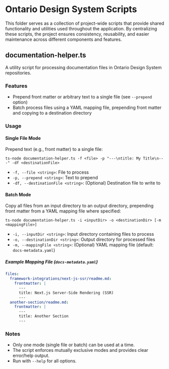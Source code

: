 # Ontario Design System Scripts

This folder serves as a collection of project-wide scripts that provide shared functionality and utilities used throughout the application. By centralizing these scripts, the project ensures consistency, reusability, and easier maintenance across different components and features.

## documentation-helper.ts

A utility script for processing documentation files in Ontario Design System repositories.

### Features

- Prepend front matter or arbitrary text to a single file (see `--prepend` option)
- Batch process files using a YAML mapping file, prepending front matter and copying to a destination directory

### Usage

#### Single File Mode

Prepend text (e.g., front matter) to a single file:

```
ts-node documentation-helper.ts -f <file> -p "---\ntitle: My Title\n---" -df <destinationFile>
```

- `-f, --file <string>`: File to process
- `-p, --prepend <string>`: Text to prepend
- `-df, --destinationFile <string>`: (Optional) Destination file to write to

#### Batch Mode

Copy all files from an input directory to an output directory, prepending front matter from a YAML mapping file where specified:

```
ts-node documentation-helper.ts -i <inputDir> -o <destinationDir> [-m <mappingFile>]
```

- `-i, --inputDir <string>`: Input directory containing files to process
- `-o, --destinationDir <string>`: Output directory for processed files
- `-m, --mappingFile <string>`: (Optional) YAML mapping file (default: `docs-metadata.yaml`)

##### Example Mapping File (`docs-metadata.yaml`)

```yaml
files:
  framework-integrations/next-js-ssr/readme.md:
    frontmatter: |
      ---
      title: Next.js Server-Side Rendering (SSR)
      ---
  another-section/readme.md:
    frontmatter: |
      ---
      title: Another Section
      ---
```

### Notes

- Only one mode (single file or batch) can be used at a time.
- The script enforces mutually exclusive modes and provides clear error/help output.
- Run with `--help` for all options.

